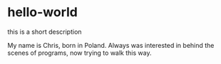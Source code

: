 # hello-world
this is a short description

My name is Chris, born in Poland. Always was interested in behind the scenes of programs, now trying to walk this way.  
